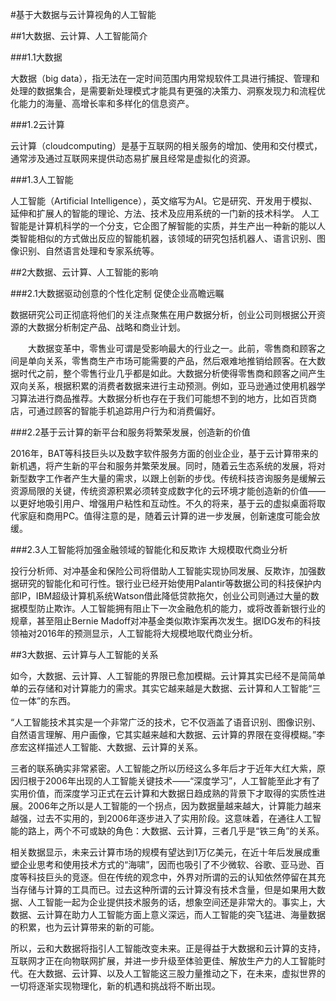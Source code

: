 #基于大数据与云计算视角的人工智能

##1大数据、云计算、人工智能简介

###1.1大数据

大数据（big data），指无法在一定时间范围内用常规软件工具进行捕捉、管理和处理的数据集合，是需要新处理模式才能具有更强的决策力、洞察发现力和流程优化能力的海量、高增长率和多样化的信息资产。

###1.2云计算

云计算（cloudcomputing）是基于互联网的相关服务的增加、使用和交付模式，通常涉及通过互联网来提供动态易扩展且经常是虚拟化的资源。

###1.3人工智能

人工智能（Artificial Intelligence），英文缩写为AI。它是研究、开发用于模拟、延伸和扩展人的智能的理论、方法、技术及应用系统的一门新的技术科学。 人工智能是计算机科学的一个分支，它企图了解智能的实质，并生产出一种新的能以人类智能相似的方式做出反应的智能机器，该领域的研究包括机器人、语言识别、图像识别、自然语言处理和专家系统等。

##2大数据、云计算、人工智能的影响

###2.1大数据驱动创意的个性化定制 促使企业高瞻远瞩

数据研究公司正彻底将他们的关注点聚焦在用户数据分析，创业公司则根据公开资源的大数据分析制定产品、战略和商业计划。

　　大数据变革中，零售业可谓是受影响最大的行业之一。此前，零售商和顾客之间是单向关系，零售商生产市场可能需要的产品，然后艰难地推销给顾客。在大数据时代之前，整个零售行业几乎都是如此。大数据分析使得零售商和顾客之间产生双向关系，根据积累的消费者数据来进行主动预测。例如，亚马逊通过使用机器学习算法进行商品推荐。大数据分析也存在于我们可能想不到的地方，比如百货商店，可通过顾客的智能手机追踪用户行为和消费偏好。

###2.2基于云计算的新平台和服务将繁荣发展，创造新的价值

2016年，BAT等科技巨头以及数字软件服务方面的创业企业，基于云计算带来的新机遇，将产生新的平台和服务并繁荣发展。同时，随着云生态系统的发展，将对新型数字工作者产生大量的需求，以跟上创新的步伐。传统科技咨询服务是缓解云资源局限的关键，传统资源积累必须转变成数字化的云环境才能创造新的价值——以更好地吸引用户、增强用户粘性和互动性。不久的将来，基于云的虚拟桌面将取代家庭和商用PC。值得注意的是，随着云计算的进一步发展，创新速度可能会放缓。

###2.3人工智能将加强金融领域的智能化和反欺诈 大规模取代商业分析

投行分析师、对冲基金和保险公司将借助人工智能实现协同发展、反欺诈，加强数据研究的智能化和可行性。银行业已经开始使用Palantir等数据公司的科技保护内部IP，IBM超级计算机系统Watson借此降低贷款拖欠，创业公司则通过大量的数据模型防止欺诈。人工智能拥有阻止下一次金融危机的能力，或将改善新银行业的规章，甚至阻止Bernie Madoff对冲基金类似欺诈案再次发生。据IDG发布的科技领袖对2016年的预测显示，人工智能将大规模地取代商业分析。

##3大数据、云计算与人工智能的关系

如今，大数据、云计算、人工智能的界限已愈加模糊。云计算其实已经不是简简单单的云存储和对计算能力的需求。其实它越来越是大数据、云计算和人工智能“三位一体”的东西。

“人工智能技术其实是一个非常广泛的技术，它不仅涵盖了语音识别、图像识别、自然语言理解、用户画像，它其实越来越和大数据、云计算的界限在变得模糊。”李彦宏这样描述人工智能、大数据、云计算的关系。

三者的联系确实非常紧密。人工智能之所以历经这么多年后才于近年大红大紫，原因归根于2006年出现的人工智能关键技术——“深度学习”，人工智能至此才有了实用价值，而深度学习正式在云计算和大数据日趋成熟的背景下才取得的实质性进展。2006年之所以是人工智能的一个拐点，因为数据量越来越大，计算能力越来越强，过去不实用的，到2006年逐步进入了实用阶段。这意味着，在通往人工智能的路上，两个不可或缺的角色：大数据、云计算，三者几乎是“铁三角”的关系。

相关数据显示，未来云计算市场的规模有望达到1万亿美元，在近十年后发展成重塑企业思考和使用技术方式的“海啸”，因而也吸引了不少微软、谷歌、亚马逊、百度等科技巨头的竞逐。但在传统的观念中，外界对所谓的云的认知依然停留在其充当存储与计算的工具而已。过去这种所谓的云计算没有技术含量，但是如果用大数据、人工智能一起为企业提供技术服务的话，想象空间还是非常大的。事实上，大数据、云计算在助力人工智能方面上意义深远，而人工智能的突飞猛进、海量数据的积累，也为云计算带来的新的可能。

所以，云和大数据将指引人工智能改变未来。正是得益于大数据和云计算的支持，互联网才正在向物联网扩展，并进一步升级至体验更佳、解放生产力的人工智能时代。在大数据、云计算、以及人工智能这三股力量推动之下，在未来，虚拟世界的一切将逐渐实现物理化，新的机遇和挑战将不断出现。